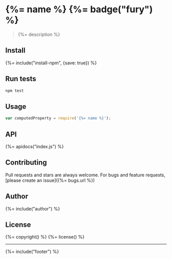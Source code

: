 # {%= name %} {%= badge("fury") %}

> {%= description %}

<!-- toc -->

## Install
{%= include("install-npm", {save: true}) %}

## Run tests

```bash
npm test
```

## Usage

```js
var computedProperty = require('{%= name %}');
```

## API
{%= apidocs("index.js") %}

## Contributing
Pull requests and stars are always welcome. For bugs and feature requests, [please create an issue]({%= bugs.url %})

## Author
{%= include("author") %}

## License
{%= copyright() %}
{%= license() %}

***

{%= include("footer") %}
